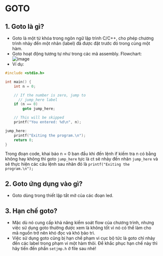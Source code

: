 # GOTO
## 1. Goto là gì?
-  Goto là một từ khóa trong ngôn ngữ lập trình C/C++, cho phép chương trình nhảy 
đến một nhãn (label) đã được đặt trước đó trong cùng một hàm.
- Goto hoạt động tương tự như trong các mã assembly.
Flowchart:
![image](https://github.com/user-attachments/assets/eb22244a-1e29-48a7-9abb-47f2c5de3614)
- Ví dụ:
```cpp
#include <stdio.h>

int main() {
    int n = 0;  

    // If the number is zero, jump to
      // jump_here label
    if (n == 0)
        goto jump_here;

    // This will be skipped
    printf("You entered: %d\n", n);

jump_here:
    printf("Exiting the program.\n");
    return 0;
}
```
Trong đoạn code, khai báo n = 0 ban đầu khi đến lệnh if kiếm tra n có bằng không hay không thì goto `jump_here` tực là ct sẽ nhảy đến nhãn `jump_here` và sẽ thực hiện các câu lệnh sau nhãn đó là `printf("Exiting the program.\n");`
## 2. Goto ứng dụng vào gì?
- Goto dùng trong thiết lập tắt mở của các đoạn led.
## 3. Hạn chế goto?
- Mặc dù nó cung cấp khả 
năng kiểm soát flow của chương trình, nhưng việc sử dụng goto thường được xem là 
không tốt vì nó có thể làm cho mã nguồn trở nên khó đọc và khó bảo trì.
- Việc sử dụng goto cũng bị hạn chế phạm vi cục bộ tức là goto chỉ nhảy đến các label trong phạm vi một hàm thôi. Để khắc phục hạn chế này thì hãy tiến đến phần `setjmp.h` ở file sau nhé!
